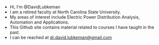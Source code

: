- Hi, I’m @DavidLubkeman
- I am a retired faculty at North Carolina State University.
- My areas of interest include Electric Power Distribution Analysis, Automation and Applications.
- This Github site contains material related to courses I have taught in the past.
- I can be reached at dr.david.lubkeman@gmail.com

<!---
DavidLubkeman/DavidLubkeman is a ✨ special ✨ repository because its `README.md` (this file) appears on your GitHub profile.
You can click the Preview link to take a look at your changes.
--->
